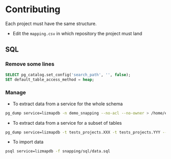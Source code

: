 # Contributing

Each project must have the same structure.

* Edit the `mapping.csv` in which repository the project must land

## SQL

### Remove some lines

```sql
SELECT pg_catalog.set_config('search_path', '', false);
SET default_table_access_method = heap;
```

### Manage

* To extract data from a service for the whole schema

```bash
pg_dump service=lizmapdb -n demo_snapping --no-acl --no-owner > /home/etienne/dev/lizmap/lizmap-demo/snapping/sql/data.sql
```

* To extract data from a service for a subset of tables

```bash
pg_dump service=lizmapdb -t tests_projects.XXX -t tests_projects.YYY --no-acl --no-owner > /home/etienne/dev/lizmap/lizmap-demo/snapping/sql/data.sql
```

* To import data
```bash
psql service=lizmapdb -f snapping/sql/data.sql
```
